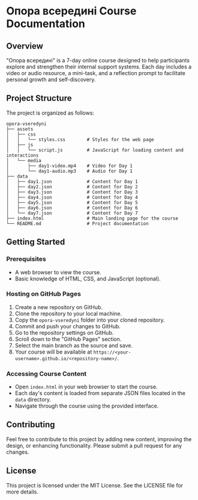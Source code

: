 # Опора всередині Course Documentation

## Overview
"Опора всередині" is a 7-day online course designed to help participants explore and strengthen their internal support systems. Each day includes a video or audio resource, a mini-task, and a reflection prompt to facilitate personal growth and self-discovery.

## Project Structure
The project is organized as follows:

```
opora-vseredyni
├── assets
│   ├── css
│   │   └── styles.css        # Styles for the web page
│   ├── js
│   │   └── script.js         # JavaScript for loading content and interactions
│   └── media
│       ├── day1-video.mp4    # Video for Day 1
│       └── day1-audio.mp3    # Audio for Day 1
├── data
│   ├── day1.json             # Content for Day 1
│   ├── day2.json             # Content for Day 2
│   ├── day3.json             # Content for Day 3
│   ├── day4.json             # Content for Day 4
│   ├── day5.json             # Content for Day 5
│   ├── day6.json             # Content for Day 6
│   └── day7.json             # Content for Day 7
├── index.html                # Main landing page for the course
└── README.md                 # Project documentation
```

## Getting Started

### Prerequisites
- A web browser to view the course.
- Basic knowledge of HTML, CSS, and JavaScript (optional).

### Hosting on GitHub Pages
1. Create a new repository on GitHub.
2. Clone the repository to your local machine.
3. Copy the `opora-vseredyni` folder into your cloned repository.
4. Commit and push your changes to GitHub.
5. Go to the repository settings on GitHub.
6. Scroll down to the "GitHub Pages" section.
7. Select the main branch as the source and save.
8. Your course will be available at `https://<your-username>.github.io/<repository-name>/`.

### Accessing Course Content
- Open `index.html` in your web browser to start the course.
- Each day's content is loaded from separate JSON files located in the `data` directory.
- Navigate through the course using the provided interface.

## Contributing
Feel free to contribute to this project by adding new content, improving the design, or enhancing functionality. Please submit a pull request for any changes.

## License
This project is licensed under the MIT License. See the LICENSE file for more details.